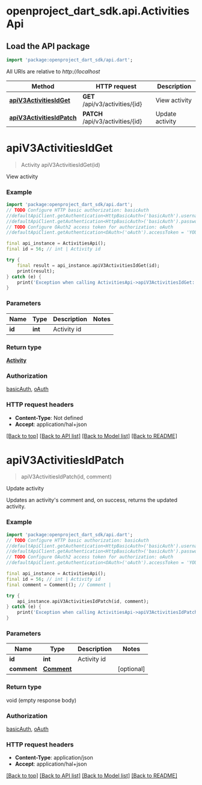 # openproject_dart_sdk.api.ActivitiesApi

## Load the API package
```dart
import 'package:openproject_dart_sdk/api.dart';
```

All URIs are relative to *http://localhost*

Method | HTTP request | Description
------------- | ------------- | -------------
[**apiV3ActivitiesIdGet**](ActivitiesApi.md#apiv3activitiesidget) | **GET** /api/v3/activities/{id} | View activity
[**apiV3ActivitiesIdPatch**](ActivitiesApi.md#apiv3activitiesidpatch) | **PATCH** /api/v3/activities/{id} | Update activity


# **apiV3ActivitiesIdGet**
> Activity apiV3ActivitiesIdGet(id)

View activity

### Example
```dart
import 'package:openproject_dart_sdk/api.dart';
// TODO Configure HTTP basic authorization: basicAuth
//defaultApiClient.getAuthentication<HttpBasicAuth>('basicAuth').username = 'YOUR_USERNAME'
//defaultApiClient.getAuthentication<HttpBasicAuth>('basicAuth').password = 'YOUR_PASSWORD';
// TODO Configure OAuth2 access token for authorization: oAuth
//defaultApiClient.getAuthentication<OAuth>('oAuth').accessToken = 'YOUR_ACCESS_TOKEN';

final api_instance = ActivitiesApi();
final id = 56; // int | Activity id

try {
    final result = api_instance.apiV3ActivitiesIdGet(id);
    print(result);
} catch (e) {
    print('Exception when calling ActivitiesApi->apiV3ActivitiesIdGet: $e\n');
}
```

### Parameters

Name | Type | Description  | Notes
------------- | ------------- | ------------- | -------------
 **id** | **int**| Activity id | 

### Return type

[**Activity**](Activity.md)

### Authorization

[basicAuth](../README.md#basicAuth), [oAuth](../README.md#oAuth)

### HTTP request headers

 - **Content-Type**: Not defined
 - **Accept**: application/hal+json

[[Back to top]](#) [[Back to API list]](../README.md#documentation-for-api-endpoints) [[Back to Model list]](../README.md#documentation-for-models) [[Back to README]](../README.md)

# **apiV3ActivitiesIdPatch**
> apiV3ActivitiesIdPatch(id, comment)

Update activity

Updates an activity's comment and, on success, returns the updated activity.

### Example
```dart
import 'package:openproject_dart_sdk/api.dart';
// TODO Configure HTTP basic authorization: basicAuth
//defaultApiClient.getAuthentication<HttpBasicAuth>('basicAuth').username = 'YOUR_USERNAME'
//defaultApiClient.getAuthentication<HttpBasicAuth>('basicAuth').password = 'YOUR_PASSWORD';
// TODO Configure OAuth2 access token for authorization: oAuth
//defaultApiClient.getAuthentication<OAuth>('oAuth').accessToken = 'YOUR_ACCESS_TOKEN';

final api_instance = ActivitiesApi();
final id = 56; // int | Activity id
final comment = Comment(); // Comment | 

try {
    api_instance.apiV3ActivitiesIdPatch(id, comment);
} catch (e) {
    print('Exception when calling ActivitiesApi->apiV3ActivitiesIdPatch: $e\n');
}
```

### Parameters

Name | Type | Description  | Notes
------------- | ------------- | ------------- | -------------
 **id** | **int**| Activity id | 
 **comment** | [**Comment**](Comment.md)|  | [optional] 

### Return type

void (empty response body)

### Authorization

[basicAuth](../README.md#basicAuth), [oAuth](../README.md#oAuth)

### HTTP request headers

 - **Content-Type**: application/json
 - **Accept**: application/hal+json

[[Back to top]](#) [[Back to API list]](../README.md#documentation-for-api-endpoints) [[Back to Model list]](../README.md#documentation-for-models) [[Back to README]](../README.md)

